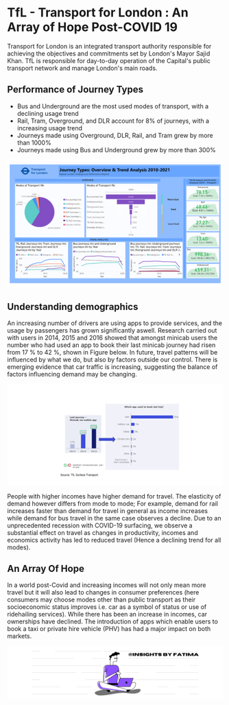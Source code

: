 # TfL - Transport for London : An Array of Hope Post-COVID 19 
Transport for London is an integrated transport authority responsible for achieving the objectives and commitments set by London's Mayor Sajid Khan. TfL is responsible for day-to-day operation of the Capital's public transport network and manage London's main roads.

## Performance of Journey Types
- Bus and Underground are the most used modes of transport, with a declining usage trend
- Rail, Tram, Overground, and DLR account for 8% of journeys, with a increasing usage trend
- Journeys made using Overground, DLR, Rail, and Tram grew by more than 1000%
- Journeys made using Bus and Underground grew by more than 300%

![](viz/TfL-Overview_and_Trend_Analysis.png)

## Understanding demographics
An increasing number of drivers are using apps to provide services, and the usage by passengers has grown significantly aswell. Research carried out with users in 2014, 2015 and 2016 showed that amongst minicab users the number who had used an app to book their last minicab journey had risen from 17 % to 42 %, shown in Figure below. In future, travel patterns will be influenced by what we do, but also by factors outside our control. There is emerging evidence that car traffic is increasing, suggesting the balance of factors influencing demand may be changing.

![](viz/researchrectfl.png)

People with higher incomes have higher demand for travel. The elasticity of demand however differs from mode to mode; For example, demand for rail increases faster than demand for travel in general as income increases while demand for bus travel in the same case observes a decline. Due to an unprecedented recession with COVID-19 surfacing, we observe a substantial effect on travel as changes in productivity, incomes and economics activity has led to reduced travel (Hence a declining trend for all modes). 

## An Array Of Hope
In a world post-Covid and increasing incomes will not only mean more travel but it will also lead to changes in consumer preferences (here consumers may choose modes other than public transport as their socioeconomic status improves i.e. car as a symbol of status or use of ridehailing services). While there has been an increase in incomes, car ownerships have declined. The introduction of apps which enable users to book a taxi or private hire vehicle (PHV) has had a major impact on both markets. 

![](viz/mybanner.png)

